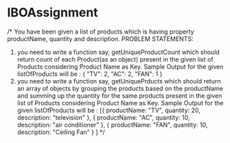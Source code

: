 # IBOAssignment
/*
You have been given a list of products which is having property productName, quantity and description.
PROBLEM STATEMENTS:
1. you need to write a function say, getUniqueProductCount which should return count of each Product(as an object) present in the given list of Products considering Product Name as Key.
Sample Output for the given listOfProducts will be :
{
  "TV": 2,
  "AC": 2,
  "FAN": 1
}
2. you need to write a function say, getUniquePrducts which should return an array of objects by grouping the products based on the productName and summing up the quantity for the same products present in the given list of Products considering Product Name as Key.
Sample Output for the given listOfProducts will be :
[{
    productName: "TV",
    quantity: 20,
    description: "television"
  },
  {
    productName: "AC",
    quantity: 10,
    description: "air conditioner"
  },
  {
    productName: "FAN",
    quantity: 10,
     description: "Ceiling Fan"
  }
]
*/
